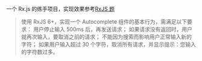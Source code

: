 一个 Rx.js 的练手项目，实现效果参考[RxJS 题](https://github.com/LeetCode-OpenSource/hire/blob/master/rxjs_zh.md)

> 使用 RxJS 6+，实现一个 Autocomplete 组件的基本行为，需满足以下要求：
> 用户停止输入 500ms 后，再发送请求；
> 如果请求没有返回时，用户就再次输入，要取消之前的请求；
> 不能因为搜索而影响用户正常输入新的字符；
> 如果用户输入超过 30 个字符，取消所有请求，并显示提示：您输入的字符数过多。
